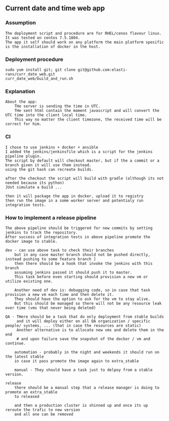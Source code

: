 ## Current date and time web app

### Assumption
    The deployment script and procedure are for RHEL/cenos flavour linux.
    It was tested on centos 7.5.1804.
    The app it self should work on any platform the main platform spesific 
    is the installation of docker in the host.

### Deployment procedure
    sudo yum install git; git clone git@github.com:elasti-rans/curr_date_web.git
    curr_date_web/build_and_run.sh

### Explanation
    About the app:
        THe server is sending the time in UTC.
        THe sent html contain the moment javascript and will convert the UTC time into the client local time.
        This way no matter the client timezone, the received time will be correct for him.

### CI
    I chose to use jenkins + docker + ansible
    I added the jenkins/jenkinsfile which is a script for the jenkins pipeline plugin.
    The script by default will checkout master, but if the a commit or a branch given it will use them instead.
    using the git hash can recreate builds.

    after the checkout the script will build with gradle (although its not needed because its python)
    JUst simulate a build ...

    then it will package the app in docker, upload it to registry
    then run the image in a some worker server and potentialy run integration tests.

###  How to implement a release pipeline
    The above pipeline should be triggered for new commits by setting jenkins to track the repository.
    After success of integration tests in above pipeline promote the docker image to stable.

    dev - can use above task to check their branches
        but in any case master branch should not be pushed directly, instead pushing to some feature branch ]
        then there should be a hook that invoke the jenkins with this branch
        assuming jenkins passed it should push it to master.
        This task before even starting should provision a new vm or utilize existing one.

        Another need of dev is: debugging code, so in case that task provision a new vm each time and then delete it.
        They should have the option to ask for the vm to stay alive.
        But this should be managed so there will not be any resource leak over time (vms that never being deleted)

    QA - THere should be a task that do only deployment from stable builds
         and it will deploy either on all QA organization / specific people/ systems, ... (that in case the resources are static)
         Another alternative is to allocate new vms and delete them in the end
         # and upon failure save the snapshot of the docker / vm and continue.

        automation - probably in the night and weekends it should run on the latest stable
        in case it pass promote the image again to extra_stable

        manual - They should have a task just to delpoy from a stable version.

    release
        there should be a manual step that a release manager is doing to promote an extra_stable
        to released

        and then a production cluster is shinned up and once its up reroute the trafic to new version
        and all one can be removed
